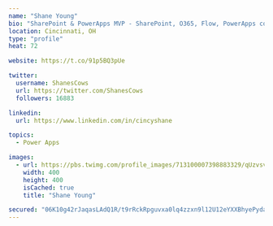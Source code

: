 ```yaml
---
name: "Shane Young"
bio: "SharePoint & PowerApps MVP - SharePoint, O365, Flow, PowerApps consulting? @PowerApps911 | Pure Snark? You found it."
location: Cincinnati, OH
type: "profile"
heat: 72

website: https://t.co/91p5BQ3pUe

twitter:
  username: ShanesCows
  url: https://twitter.com/ShanesCows
  followers: 16883

linkedin:
  url: https://www.linkedin.com/in/cincyshane

topics:
  - Power Apps

images:
  - url: https://pbs.twimg.com/profile_images/713100007398883329/qUzvsvQ3_400x400.jpg
    width: 400
    height: 400
    isCached: true
    title: "Shane Young"

secured: "06K10g42rJaqasLAdQ1R/t9rRckRpguvxa0lq4zzxn9l12U12eYXXBhyePydaEI/vcehg82CbQ5LIS07ylmy6io2Jo4N0Sdi/Dp5PX8+PfBB+NSCAUttHoXfQQYwLuc6Tj2i6jyNhDHqruWXreOYOhFnj1gYQG9JHk7zsDFcihWFY9w9Qxk2UN2/JNct8CLkJs9GKFZIL0P72JL98EM06AVx1XSi29hpXAKtNMXRryHXah91hTTCOlP1bKFzwM51P5HJLphTZa7idRr9t2pg9OhJ1SLI3tW6Quudzpm/AK+xClWkGMblEXV/h/m0YhU3+w8ukgLcUVssQD9uYnhagz1K0/PrmzynlmivR/3B0LNDDW6doNE42+QmzuWhPDzcYvnDoPo0jQptBrNjlSmWzuMTNDpu8Ed+rVdFh5oD/ac=;Gp/UhJHTmXMG3w1eYJJ01w=="
---
```


